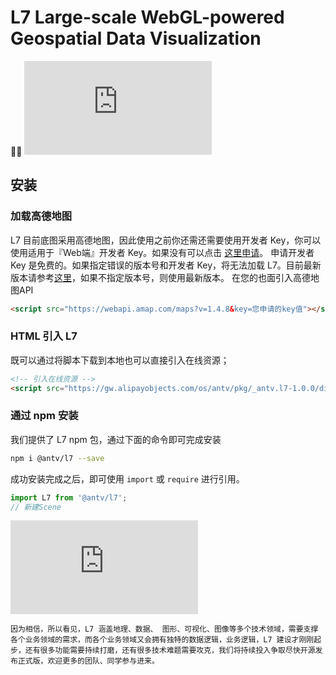 # L7 Large-scale WebGL-powered Geospatial Data Visualization

![L7 官网](http://antv.alipay.com/zh-cn/l7/1.x/index.html)


## 安装
### 
### 加载高德地图

L7 目前底图采用高德地图，因此使用之前你还需还需要使用开发者 Key，你可以使用适用于『Web端』开发者 Key。如果没有可以点击 [这里申请](https://lbs.amap.com/dev/key/)。
申请开发者 Key 是免费的。如果指定错误的版本号和开发者 Key，将无法加载 L7。目前最新版本请参考[这里](https://lbs.amap.com/api/loca-api/changelog)，如果不指定版本号，则使用最新版本。
 在您的也面引入高德地图API
```html
<script src="https://webapi.amap.com/maps?v=1.4.8&key=您申请的key值"></script>
```


### HTML 引入 L7

既可以通过将脚本下载到本地也可以直接引入在线资源；

```html
<!-- 引入在线资源 -->
<script src="https://gw.alipayobjects.com/os/antv/pkg/_antv.l7-1.0.0/dist/l7.min.js"></script>
```
  
### 通过 npm 安装

我们提供了 L7  npm 包，通过下面的命令即可完成安装

```bash
npm i @antv/l7 --save
```

成功安装完成之后，即可使用 `import` 或 `require` 进行引用。

```javascript
import L7 from '@antv/l7';
// 新建Scene
```

![L7 官网](http://antv.alipay.com/zh-cn/l7/1.x/index.html)




`因为相信，所以看见，L7 涵盖地理、数据、 图形、可视化、图像等多个技术领域，需要支撑各个业务领域的需求，而各个业务领域又会拥有独特的数据逻辑，业务逻辑，L7 建设才刚刚起步，还有很多功能需要持续打磨，还有很多技术难题需要攻克，我们将持续投入争取尽快开源发布正式版，欢迎更多的团队、同学参与进来。`